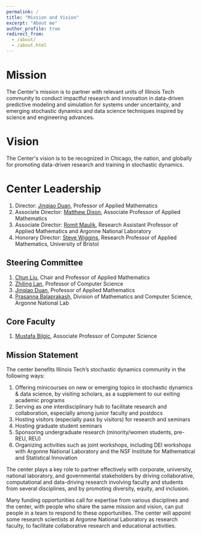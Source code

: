 ```yaml
---
permalink: /
title: "Mission and Vision"
excerpt: "About me"
author_profile: true
redirect_from: 
  - /about/
  - /about.html
---
```


Mission
======
The Center's mission is to partner with relevant units of Illinois Tech community to conduct impactful research and innovation in data-driven predictive modeling and simulation for systems under uncertainty, and emerging stochastic dynamics and data science techniques inspired by science and engineering advances.

Vision
======
The Center's vision is to be recognized in Chicago, the nation, and globally for promoting data-driven research and training in stochastic dynamics.


Center Leadership
======
1. Director: [Jinqiao Duan](https://www.iit.edu/directory/people/jinqiao-duan), Professor of Applied Mathematics
1. Associate Director: [Matthew Dixon](https://www.iit.edu/directory/people/matthew-dixon), Associate Professor of Applied Mathematics 
1. Associate Director: [Romit Maulik](https://www.iit.edu/directory/people/romit-maulik), Research Assistant Professor of Applied Mathematics and Argonne National Laboratory 
1. Honorary Director: [Steve Wiggins](https://research-information.bris.ac.uk/en/persons/stephen-r-wiggins), Research Professor of Applied Mathematics, University of Bristol



Steering Committee
------
1. [Chun Liu](https://www.iit.edu/directory/people/chun-liu), Chair and Professor of Applied Mathematics
1. [Zhiling Lan](https://www.iit.edu/directory/people/zhiling-lan), Professor of Computer Science 
1. [Jinqiao Duan](https://www.iit.edu/directory/people/jinqiao-duan), Professor of Applied Mathematics
1. [Prasanna Balaprakash](https://www.anl.gov/profile/prasanna-balaprakash), Division of Mathematics and Computer Science, Argonne National Lab

Core Faculty
------
1. [Mustafa Bilgic](https://www.iit.edu/directory/people/mustafa-bilgic), Associate Professor of Computer Science



Mission Statement
------
The center benefits Illinois Tech’s stochastic dynamics community in the following ways:

1. Offering minicourses on new or emerging topics in stochastic dynamics & data science, by visiting scholars, as a supplement to our exiting academic programs
1. Serving as one interdisciplinary hub to facilitate research and collaboration, especially among junior faculty and postdocs
1. Hosting visitors (especially pass by visitors) for research and seminars
1. Hosting graduate student seminars
1. Sponsoring undergraduate research (minority/women students, pre-REU, REU)
1. Organizing activities such as joint workshops, including DEI workshops with Argonne National Laboratory and the NSF Institute for Mathematical and Statistical Innovation

The center plays a key role to partner effectively with corporate, university, national laboratory, and governmental stakeholders by driving collaborative, computational and data-driving research involving faculty and students from several disciplines, and by promoting diversity, equity, and inclusion.

Many funding opportunities call for expertise from various disciplines and the center, with people who share the same mission and vision, can put people in a team to respond to these opportunities. The center will appoint some research scientists at Argonne National Laboratory as research faculty, to facilitate collaborative research and educational activities.

